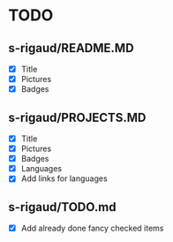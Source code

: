 # TODO

## s-rigaud/README.MD

- [x] Title
- [x] Pictures
- [x] Badges

## s-rigaud/PROJECTS.MD


- [x] Title
- [x] Pictures
- [x] Badges
- [X] Languages
- [X] Add links for languages

## s-rigaud/TODO.md

- [X] Add already done fancy checked items
